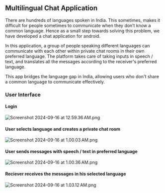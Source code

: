 ## Multilingual Chat Application
There are hundreds of languages spoken in India. This sometimes, makes it difficult for people sometimes to communicate when they don’t know a common language. Hence as a small step towards solving this problem, we have developed a chat application for android. 

In this application, a group of people speaking different languages can communicate with each other within private chat rooms in their own preferred language. The platform takes care of taking inputs in speech / text, and translates all the messages according to the receiver's preferred language.

This app bridges the language gap in India, allowing users who don't share a common language to communicate effectively.
### User Interface

#### Login
![Screenshot 2024-09-16 at 12.59.36 AM.png](..%2F..%2F..%2F..%2Fvar%2Ffolders%2F7v%2F6_qd05cj77vfpl9rvrqj65m00000gn%2FT%2FTemporaryItems%2FNSIRD_screencaptureui_G1397r%2FScreenshot%202024-09-16%20at%2012.59.36%E2%80%AFAM.png)

#### User selects language and creates a private chat room
![Screenshot 2024-09-16 at 1.00.03 AM.png](..%2F..%2F..%2F..%2Fvar%2Ffolders%2F7v%2F6_qd05cj77vfpl9rvrqj65m00000gn%2FT%2FTemporaryItems%2FNSIRD_screencaptureui_lKgJ1D%2FScreenshot%202024-09-16%20at%201.00.03%E2%80%AFAM.png)

#### User sends messages with speech / text in preferred language
![Screenshot 2024-09-16 at 1.00.36 AM.png](..%2F..%2FDesktop%2FScreenshot%202024-09-16%20at%201.00.36%E2%80%AFAM.png)

#### Reciever receives the messages in his selected language
![Screenshot 2024-09-16 at 1.03.12 AM.png](..%2F..%2F..%2F..%2Fvar%2Ffolders%2F7v%2F6_qd05cj77vfpl9rvrqj65m00000gn%2FT%2FTemporaryItems%2FNSIRD_screencaptureui_fHa5aw%2FScreenshot%202024-09-16%20at%201.03.12%E2%80%AFAM.png)